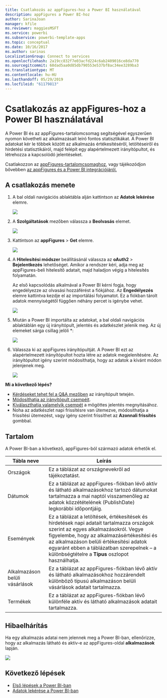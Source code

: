 ```yaml
---
title: Csatlakozás az appFigures-hoz a Power BI használatával
description: appFigures a Power BI-hoz
author: SarinaJoan
manager: kfile
ms.reviewer: maggiesMSFT
ms.service: powerbi
ms.subservice: powerbi-template-apps
ms.topic: conceptual
ms.date: 10/16/2017
ms.author: sarinas
LocalizationGroup: Connect to services
ms.openlocfilehash: 2a19cc832f7e03acfd224c6ab2409016ce8da770
ms.sourcegitcommit: 60dad5aa0d85db790553e537bf8ac34ee3289ba3
ms.translationtype: MT
ms.contentlocale: hu-HU
ms.lasthandoff: 05/29/2019
ms.locfileid: "61179813"
---
```

# <a name="connect-to-appfigures-with-power-bi"></a>Csatlakozás az appFigures-hoz a Power BI használatával
A Power BI és az appFigures-tartalomcsomag segítségével egyszerűen nyomon követheti az alkalmazásait leíró fontos statisztikákat. A Power BI adatokat kér le többek között az alkalmazás értékesítéséről, letöltéseiről és hirdetési statisztikáiról, majd felépít egy alapértelmezett irányítópultot, és létrehozza a kapcsolódó jelentéseket.

Csatlakozzon az [appFigures-tartalomcsomaghoz](https://app.powerbi.com/getdata/services/appfigures), vagy tájékozódjon bővebben [az appFigures és a Power BI integrációjáról.](https://powerbi.microsoft.com/integrations/appfigures)

## <a name="how-to-connect"></a>A csatlakozás menete
1. A bal oldali navigációs ablaktábla alján kattintson az **Adatok lekérése** elemre.
   
   ![](media/service-connect-to-appfigures/pbi_getdata.png)
2. A **Szolgáltatások** mezőben válassza a **Beolvasás** elemet.
   
   ![](media/service-connect-to-appfigures/pbi_getservices.png)
3. Kattintson az **appFigures** \>  **Get** elemre.
   
   ![](media/service-connect-to-appfigures/appfigures.png)
4. A **Hitelesítési módszer** beállításánál válassza az **oAuth2** \> **Bejelentkezés** lehetőséget. Amikor a rendszer kéri, adja meg az appFigures-beli hitelesítő adatait, majd haladjon végig a hitelesítés folyamatán.
   
   Az első kapcsolódás alkalmával a Power BI kérni fogja, hogy engedélyezze az olvasási hozzáférést a fiókjához. Az **Engedélyezés** elemre kattintva kezdje el az importálási folyamatot. Ez a fiókban tárolt adatok mennyiségétől függően néhány percet is igénybe vehet.
   
   ![](media/service-connect-to-appfigures/appfiguresdoc_06.png)
5. Miután a Power BI importálta az adatokat, a bal oldali navigációs ablaktáblán egy új irányítópult, jelentés és adatkészlet jelenik meg. Az új elemeket sárga csillag jelöli \*:
   
    ![](media/service-connect-to-appfigures/pbi_appfigures3.png)
6. Válassza ki az appFigures irányítópultját. A Power BI ezt az alapértelmezett irányítópultot hozta létre az adatok megjelenítésére. Az irányítópultot igény szerint módosíthatja, hogy az adatok a kívánt módon jelenjenek meg.
   
    ![](media/service-connect-to-appfigures/appfiguresdoc_01.png)

**Mi a következő lépés?**

* [Kérdéseket tehet fel a Q&A mezőben](consumer/end-user-q-and-a.md) az irányítópult tetején.
* [Módosíthatja az irányítópult csempéit](service-dashboard-edit-tile.md).
* [Kiválaszthatja valamelyik csempét](consumer/end-user-tiles.md) a mögöttes jelentés megnyitásához.
* Noha az adatkészlet napi frissítésre van ütemezve, módosíthatja a frissítési ütemezést, vagy igény szerint frissíthet az **Azonnali frissítés** gombbal.

## <a name="whats-included"></a>Tartalom
A Power BI-ban a következő, appFigures-ból származó adatok érhetők el.

| **Tábla neve** | **Leírás** |
| --- | --- |
| Országok |Ez a táblázat az országnevekről ad tájékoztatást. |
| Dátumok |Ez a táblázat az appFigures-fiókban lévő aktív és látható alkalmazásokhoz tartozó dátumokat tartalmazza a mai naptól visszamenőleg az adatok közzétételének (PublishDate) legkorábbi időpontjáig. |
| Események |Ez a táblázat a letöltések, értékesítések és hirdetések napi adatait tartalmazza országok szerint az egyes alkalmazásokról. Vegye figyelembe, hogy az alkalmazásértékesítési és az alkalmazáson belüli értékesítési adatok egyaránt ebben a táblázatban szerepelnek – a különbségtételre a <strong>Típus</strong> oszlopot használhatja. |
| Alkalmazáson belüli vásárlások |Ez a táblázat az appFigures-fiókban lévő aktív és látható alkalmazásokhoz hozzárendelt különböző típusú alkalmazáson belüli vásárlások adatait tartalmazza. |
| Termékek |Ez a táblázat az appFigures-fiókban lévő különféle aktív és látható alkalmazások adatait tartalmazza. |

## <a name="troubleshooting"></a>Hibaelhárítás
Ha egy alkalmazás adatai nem jelennek meg a Power BI-ban, ellenőrizze, hogy az alkalmazás látható és aktív-e az appFigures-oldal **alkalmazások** lapján.

![](media/service-connect-to-appfigures/appfiguresdoc_11.png)

## <a name="next-steps"></a>Következő lépések
* [Első lépések a Power BI-ban](service-get-started.md)
* [Adatok lekérése a Power BI-ban](service-get-data.md)

